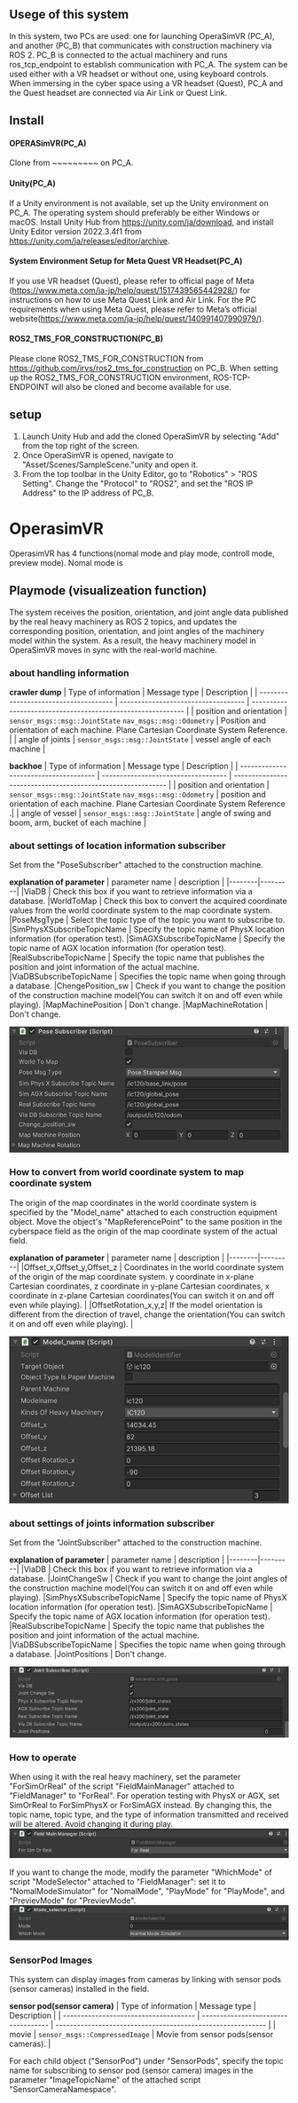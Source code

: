 

## Usege of this system
In this system, two PCs are used: one for launching OperaSimVR (PC_A), and another (PC_B) that communicates with construction machinery via ROS 2. PC_B is connected to the actual machinery and runs ros_tcp_endpoint to establish communication with PC_A. The system can be used either with a VR headset or without one, using keyboard controls. When immersing in the cyber space using a VR headset (Quest), PC_A and the Quest headset are connected via Air Link or Quest Link.


## Install
#### OPERASimVR(PC_A)
Clone from ~~~~~~~~~ on PC_A.

#### Unity(PC_A)
If a Unity environment is not available, set up the Unity environment on PC_A. The operating system should preferably be either Windows or macOS. Install Unity Hub from https://unity.com/ja/download, and install Unity Editor version 2022.3.4f1 from https://unity.com/ja/releases/editor/archive.

#### System Environment Setup for Meta Quest VR Headset(PC_A)
If you use VR headset (Quest), please refer to official page of Meta (https://www.meta.com/ja-jp/help/quest/1517439565442928/) for instructions on how to use Meta Quest Link and Air Link. For the PC requirements when using Meta Quest, please refer to Meta’s official website(https://www.meta.com/ja-jp/help/quest/140991407990979/).

#### ROS2_TMS_FOR_CONSTRUCTION(PC_B)
Please clone ROS2_TMS_FOR_CONSTRUCTION from https://github.com/irvs/ros2_tms_for_construction  on PC_B. When setting up the ROS2_TMS_FOR_CONSTRUCTION environment, ROS-TCP-ENDPOINT will also be cloned and become available for use.


## setup
1. Launch Unity Hub and add the cloned OperaSimVR by selecting "Add" from the top right of the screen.
2. Once OperaSimVR is opened, navigate to "Asset/Scenes/SampleScene."unity and open it.
3. From the top toolbar in the Unity Editor, go to "Robotics" > "ROS Setting". Change the "Protocol" to "ROS2", and set the "ROS IP Address" to the IP address of PC_B.

# OperasimVR
OperasimVR has 4 functions(nomal mode and play mode, controll mode, preview mode). Nomal mode is 

## Playmode (visualizeation function)
The system receives the position, orientation, and joint angle data published by the real heavy machinery as ROS 2 topics, and updates the corresponding position, orientation, and joint angles of the machinery model within the system. As a result, the heavy machinery model in OperaSimVR moves in sync with the real-world machine.

### about handling information

**crawler dump**
| Type of information | Message type                       | Description                                                 |
| ------------------------------------- | ----------------------------------- | ----------------------------------------------------------- |
| position and orientation | `sensor_msgs::msg::JointState` `nav_msgs::msg::Odometry`      | Position and orientation of each machine. Plane Cartesian Coordinate System Reference. |
| angle of joints | `sensor_msgs::msg::JointState` | vessel angle of each machine |

**backhoe**
| Type of information | Message type                       | Description                                                 |
| ------------------------------------- | ----------------------------------- | ----------------------------------------------------------- |
| position and orientation | `sensor_msgs::msg::JointState` `nav_msgs::msg::Odometry`      | position and orientation of each machine. Plane Cartesian Coordinate System Reference .|
| angle of vessel | `sensor_msgs::msg::JointState` | angle of swing and boom, arm, bucket of each machine |

### about settings of location information subscriber 
Set from the "PoseSubscriber" attached to the construction machine.

**explanation of parameter**
| parameter name | description |
|--------|---------|
|ViaDB | Check this box if you want to retrieve information via a database. 
|WorldToMap | Check this box to convert the acquired coordinate values ​​from the world coordinate system to the map coordinate system.
|PoseMsgType | Select the topic type of the topic you want to subscribe to.
|SimPhysXSubscribeTopicName | Specify the topic name of PhysX location information (for operation test).
|SimAGXSubscribeTopicName | Specify the topic name of AGX location information (for operation test).
|RealSubscribeTopicName | Specify the topic name that publishes the position and joint information of the actual machine.
|ViaDBSubscribeTopicName | Specifies the topic name when going through a database.
|ChengePosition_sw | Check if you want to change the position of the construction machine model(You can switch it on and off even while playing).
|MapMachinePosition | Don't change.
|MapMachineRotation | Don't change.


![](docs/OperaSimVR/PoseSubscriber.png)


### How to convert from world coordinate system to map coordinate system

The origin of the map coordinates in the world coordinate system is specified by the "Model_name" attached to each construction equipment object. Move the object's "MapReferencePoint" to the same position in the cyberspace field as the origin of the map coordinate system of the actual field.

**explanation of parameter**
| parameter name | description |
|--------|---------|
|Offset_x,Offset_y,Offset_z | Coordinates in the world coordinate system of the origin of the map coordinate system. y coordinate in x-plane Cartesian coordinates, z coordinate in y-plane Cartesian coordinates, x coordinate in z-plane Cartesian coordinates(You can switch it on and off even while playing). |
|OffsetRotation_x,y,z| If the model orientation is different from the direction of travel, change the orientation(You can switch it on and off even while playing). |



![](docs/OperaSimVR/ModelName.png)


### about settings of joints information subscriber 
Set from the "JointSubscriber" attached to the construction machine.

**explanation of parameter**
| parameter name | description |
|--------|---------|
|ViaDB | Check this box if you want to retrieve information via a database. 
|JointChangeSw | Check if you want to change the joint angles of the construction machine model(You can switch it on and off even while playing).
|SimPhysXSubscribeTopicName | Specify the topic name of PhysX location information (for operation test).
|SimAGXSubscribeTopicName | Specify the topic name of AGX location information (for operation test).
|RealSubscribeTopicName | Specify the topic name that publishes the position and joint information of the actual machine.
|ViaDBSubscribeTopicName | Specifies the topic name when going through a database.
|JointPositions | Don't change.

![](docs/OperaSimVR/JointSubscriber.png)


### How to operate

When using it with the real heavy machinery, set the parameter "ForSimOrReal" of the script "FieldMainManager" attached to "FieldManager" to "ForReal". For operation testing with PhysX or AGX, set SimOrReal to ForSimPhysX or ForSimAGX instead. By changing this, the topic name, topic type, and the type of information transmitted and received will be altered. Avoid changing it during play.
![](docs/OperaSimVR/FieldManeger.png)


If you want to change the mode, modify the parameter "WhichMode" of script "ModeSelector" attached to "FieldManager": set it to "NomalModeSimulator" for "NomalMode", "PlayMode" for "PlayMode", and "PrevievMode" for "PrevievMode".
![](docs/OperaSimVR/ModeSelector.png)


### SensorPod Images
This system can display images from cameras by linking with sensor pods (sensor cameras) installed in the field.

**sensor pod(sensor camera)**
| Type of information | Message type                       | Description                                                 |
| ------------------------------------- | ----------------------------------- | ----------------------------------------------------------- |
| movie | `sensor_msgs::CompressedImage`  | Movie from sensor pods(sensor cameras). |

For each child object ("SensorPod") under "SensorPods", specify the topic name for subscribing to sensor pod (sensor camera) images in the parameter "ImageTopicName" of the attached script "SensorCameraNamespace".